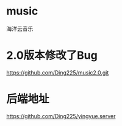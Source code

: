 # music

海洋云音乐
# 2.0版本修改了Bug
https://github.com/Ding225/music2.0.git

# 后端地址
https://github.com/Ding225/yingyue.server
